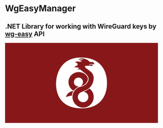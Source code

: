 # WgEasyManager
## .NET Library for working with WireGuard keys by [wg-easy](https://github.com/WeeJeWel/wg-easy) API
![This Library is helpful for telegram bots💪🏻](https://github.com/FBA-Studio/WgEasyManager/blob/main/raws/Wireguard.jpg)

